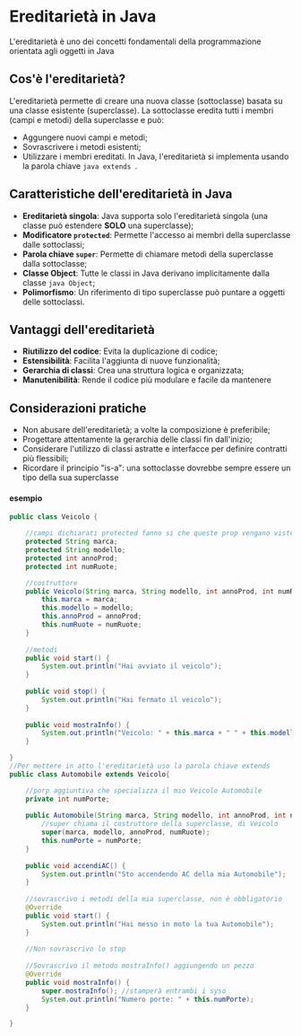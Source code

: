 # Ereditarietà in Java
L'ereditarietà è uno dei concetti fondamentali della programmazione orientata agli oggetti in Java

## Cos'è l'ereditarietà?
L'ereditarietà permette di creare una nuova classe (sottoclasse) basata su una classe esistente (superclasse). La sottoclasse eredita tutti i membri (campi e metodi) della superclasse e può:
 * Aggungere nuovi campi e metodi;
 * Sovrascrivere i metodi esistenti;
 * Utilizzare i membri ereditati.
In Java, l'ereditarietà si implementa usando la parola chiave ```java extends ```.

## Caratteristiche dell'ereditarietà in Java
 * **Ereditarietà singola**: Java supporta solo l'ereditarietà singola (una classe può estendere **SOLO** una superclasse);
 * **Modificatore ```protected```**: Permette l'accesso ai membri della superclasse dalle sottoclassi;
 * **Parola chiave ```super```**: Permette di chiamare metodi della superclasse dalla sottoclasse;
 * **Classe Object**: Tutte le classi in Java derivano implicitamente dalla classe ```java Object```;
 * **Polimorfismo**: Un riferimento di tipo superclasse può puntare a oggetti delle sottoclassi.

## Vantaggi dell'ereditarietà
 * **Riutilizzo del codice**: Evita la duplicazione di codice;
 * **Estensibilità**: Facilita l'aggiunta di nuove funzionalità;
 * **Gerarchia di classi**: Crea una struttura logica e organizzata;
 * **Manutenibilità**: Rende il codice più modulare e facile da mantenere

## Considerazioni pratiche
 * Non abusare dell'ereditarietà; a volte la composizione è preferibile;
 * Progettare attentamente la gerarchia delle classi fin dall'inizio;
 * Considerare l'utilizzo di classi astratte e interfacce per definire contratti più flessibili;
 * Ricordare il principio "is-a": una sottoclasse dovrebbe sempre essere un tipo della sua superclasse

#### esempio 
```java
public class Veicolo {

	//campi dichiarati protected fanno si che queste prop vengano viste solo dalla classe e da chi eredita
	protected String marca;
	protected String modello;
	protected int annoProd;
	protected int numRuote;

	//costruttore
	public Veicolo(String marca, String modello, int annoProd, int numRuote) {
		this.marca = marca;
		this.modello = modello;
		this.annoProd = annoProd;
		this.numRuote = numRuote;
	}
	
	//metodi
	public void start() {
		System.out.println("Hai avviato il veicolo");
	}
	
	public void stop() {
		System.out.println("Hai fermato il veicolo");
	}
	
	public void mostraInfo() {
		System.out.println("Veicolo: " + this.marca + " " + this.modello + "(anno: " + this.annoProd + ")" + " numero ruote: " + this.numRuote);
	}

}
//Per mettere in atto l'ereditarietà uso la parola chiave extends
public class Automobile extends Veicolo{

	//porp aggiuntiva che specializza il mio Veicolo Automobile
	private int numPorte;
	
	public Automobile(String marca, String modello, int annoProd, int numRuote, int numPorte) {
		//super chiama il costruttore della superclasse, di Veicolo
		super(marca, modello, annoProd, numRuote);
		this.numPorte = numPorte;
	}
	
	public void accendiAC() {
		System.out.println("Sto accendendo AC della mia Automobile");
	}
	
	//sovrascrivo i metodi della mia superclasse, non è obbligatorio
	@Override
	public void start() {
		System.out.println("Hai messo in moto la tua Automobile");
	}
	
	//Non sovrascrivo lo stop
	
	//Sovrascrivo il metodo mostraInfo() aggiungendo un pezzo
	@Override
	public void mostraInfo() {
		super.mostraInfo(); //stamperà entrambi i syso
		System.out.println("Numero porte: " + this.numPorte);
	}

}
```
